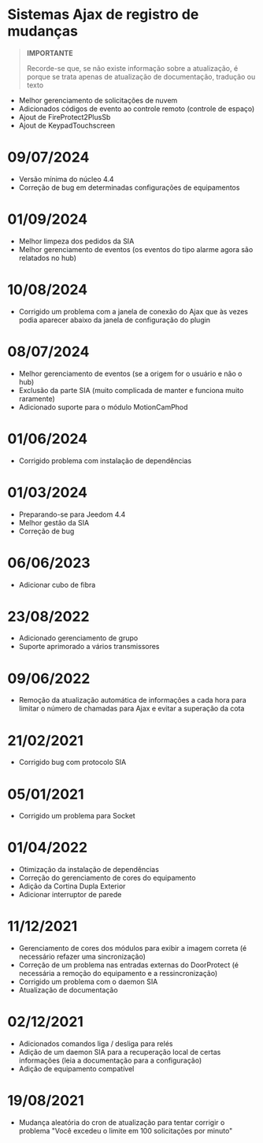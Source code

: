 # Sistemas Ajax de registro de mudanças

>**IMPORTANTE**
>
>Recorde-se que, se não existe informação sobre a atualização, é porque se trata apenas de atualização de documentação, tradução ou texto

- Melhor gerenciamento de solicitações de nuvem
- Adicionados códigos de evento ao controle remoto (controle de espaço)
- Ajout de FireProtect2PlusSb
- Ajout de KeypadTouchscreen

# 09/07/2024

- Versão mínima do núcleo 4.4
- Correção de bug em determinadas configurações de equipamentos

# 01/09/2024

- Melhor limpeza dos pedidos da SIA
- Melhor gerenciamento de eventos (os eventos do tipo alarme agora são relatados no hub)

# 10/08/2024

- Corrigido um problema com a janela de conexão do Ajax que às vezes podia aparecer abaixo da janela de configuração do plugin

# 08/07/2024

- Melhor gerenciamento de eventos (se a origem for o usuário e não o hub)
- Exclusão da parte SIA (muito complicada de manter e funciona muito raramente)
- Adicionado suporte para o módulo MotionCamPhod

# 01/06/2024

- Corrigido problema com instalação de dependências

# 01/03/2024

- Preparando-se para Jeedom 4.4
- Melhor gestão da SIA
- Correção de bug

# 06/06/2023

- Adicionar cubo de fibra

# 23/08/2022

- Adicionado gerenciamento de grupo
- Suporte aprimorado a vários transmissores

# 09/06/2022

- Remoção da atualização automática de informações a cada hora para limitar o número de chamadas para Ajax e evitar a superação da cota

# 21/02/2021

- Corrigido bug com protocolo SIA

# 05/01/2021

- Corrigido um problema para Socket

# 01/04/2022

- Otimização da instalação de dependências
- Correção do gerenciamento de cores do equipamento
- Adição da Cortina Dupla Exterior
- Adicionar interruptor de parede

# 11/12/2021

- Gerenciamento de cores dos módulos para exibir a imagem correta (é necessário refazer uma sincronização)
- Correção de um problema nas entradas externas do DoorProtect (é necessária a remoção do equipamento e a ressincronização)
- Corrigido um problema com o daemon SIA
- Atualização de documentação

# 02/12/2021

- Adicionados comandos liga / desliga para relés
- Adição de um daemon SIA para a recuperação local de certas informações (leia a documentação para a configuração)
- Adição de equipamento compatível

# 19/08/2021

- Mudança aleatória do cron de atualização para tentar corrigir o problema "Você excedeu o limite em 100 solicitações por minuto"
